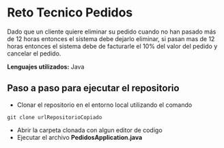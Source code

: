 # Reto Tecnico Pedidos
Dado que un cliente quiere eliminar su pedido cuando no han pasado más de 12 horas entonces el sistema debe dejarlo eliminar, si pasan mas de 12 horas entonces el sistema debe de facturarle el 10% del valor del pedido y cancelar el pedido.

**Lenguajes utilizados:** Java

## Paso a paso para ejecutar el repositorio
* Clonar el repositorio en el entorno local utilizando el comando 
```
git clone urlRepositorioCopiado
```
* Abrir la carpeta clonada con algun editor de codigo
* Ejecutar el archivo **PedidosApplication.java**
